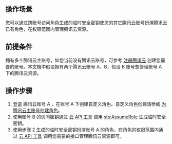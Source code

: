 ## 操作场景
您可以通过跨账号访问角色生成的临时安全密钥使您的其它腾讯云账号扮演腾讯云已有角色，在权限范围内管理腾讯云资源。
## 前提条件
拥有多个腾讯云主账号，如您当前没有腾讯云账号，可参考 [注册腾讯云](https://cloud.tencent.com/document/product/378/17985) 创建您需要的账号。本文档中假设拥有两个腾讯云账号 A、B，假设 B 账号想管理账号 A 下的腾讯云资源。
## 操作步骤
1. [登录](https://cloud.tencent.com/document/product/378/43080) 腾讯云账号 A ，在账号 A 下创建自定义角色。自定义角色创建请参阅 [为腾讯云主账号创建角色](https://cloud.tencent.com/document/product/598/19381)。
2. 使用账号 B 的访问密钥通过 [云 API 工具](https://cloud.tencent.com/document/product/1278/46696) 调用 [sts:AssumeRole](https://cloud.tencent.com/document/product/598/33164) 生成临时安全密钥。
3. 使用步骤 2 生成的临时安全密钥扮演账号 A 的角色，在角色的权限范围内通过  [云 API 工具](https://cloud.tencent.com/document/product/1278/46696) 调用您需要的接口管理腾讯云资源即可。
